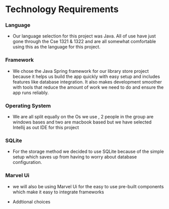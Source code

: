 # Technology Requirements 

### Language 
- Our language selection for this project was Java. All of use have just gone through the Cse 1321 & 1322 and are all somewhat comfortable using this as the language for this project.


### Framework
- We chose the Java Spring framework for our library store project because it helps us build the app quickly with easy setup and includes features like database integration. It also makes development smoother with tools that reduce the amount of work we need to do and ensure the app runs reliably.


### Operating System
- We are all split equally on the Os we use , 2 people in the group are windows bases and two are macbook based but we have selected Intellij as out IDE for this project


### SQLite
- For the storage method we decided to use SQLite because of the simple setup which saves up from having to worry about database configuration.


### Marvel Ui 
- we will also be using Marvel Ui for the easy to use pre-built components which make it easy to integrate frameworks

  
- Addtional choices 

